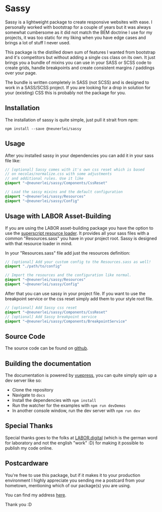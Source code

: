 # Sassy

Sassy is a lightweight package to create responsive websites with ease. I personally worked with bootstrap for a couple of years but it was always somewhat cumbersome as it did not match the BEM doctrine I use for my projects, it was too static for my liking when you have edge cases and brings a lot of stuff I never used. 

This package is the distilled down sum of features I wanted from bootstrap and it's competitors but without adding a single css class on its own.
It just brings you a bundle of mixins you can use in your SASS or SCSS code to create grids, handle breakpoints and create consistent margins / paddings over your page.

The bundle is written completely in SASS (not SCSS) and is designed to work in a SASS/SCSS project. If you are looking for a drop in solution for your (existing) CSS this is probably not the package for you.

## Installation
The installation of sassy is quite simple, just pull it strait from npm:

```
npm install --save @neunerlei/sassy
```

## Usage
After you installed sassy in your dependencies you can add it in your sass file like:
```sass
// [optional] Sassy comes with it's own css reset which is based 
// on necolas/normalize.css with some adjustments
// and additional rules. Use it like
@import "~@neunerlei/sassy/Components/CssReset"

// Load the sassy mixins and the default configuration
@import "~@neunerlei/sassy/Resources"
@import "~@neunerlei/sassy/Config"
```

## Usage with LABOR Asset-Building
If you are using the LABOR asset-building package you have the option to use the [superscript resource loader](https://github.com/labor-digital/asset-building#css-superscript-resources).
It provides all your sass files with a common "Resources.sass" you have in your project root. Sassy is designed with that resource loader in mind.

In your "Resources.sass" file add just the resources definition: 
```sass
// [optional] Add your custom config to the Resources.sass as well!
@import "./path/to/config"

// Import the resources and the configuration like normal.
@import "~@neunerlei/sassy/Resources"
@import "~@neunerlei/sassy/Config"
```

After that you can use sassy in your project file. If you want to use the breakpoint service or the css reset simply add them to your style root file.
```sass
// [optional] Add Sassy css reset
@import "~@neunerlei/sassy/Components/CssReset"
// [optional] Add Sassy breakpoint service
@import "~@neunerlei/sassy/Components/BreakpointService"
```

## Source Code
The source code can be found on [github](https://github.com/Neunerlei/sassy).

## Building the documentation
The documentation is powered by [vuepress](https://vuepress.vuejs.org/), you can quite simply spin up a dev server like so:

- Clone the repository
- Navigate to ```docs```
- Install the dependencies with ```npm install```
- Run the watcher for the examples with ```npm run devDemos```
- In another console window, run the dev server with ```npm run dev```

## Special Thanks
Special thanks goes to the folks at [LABOR.digital](https://labor.digital/) (which is the german word for laboratory and not the english "work" :D) for making it possible to publish my code online.

## Postcardware
You're free to use this package, but if it makes it to your production environment I highly appreciate you sending me a postcard from your hometown, mentioning which of our package(s) you are using.

You can find my address [here](https://www.neunerlei.eu/). 

Thank you :D 
